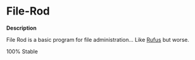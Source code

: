 # File-Rod

__Description__

File Rod is a basic program for file administration... Like <a href="https://rufus.ie/">Rufus</a> but worse. 


100% Stable
